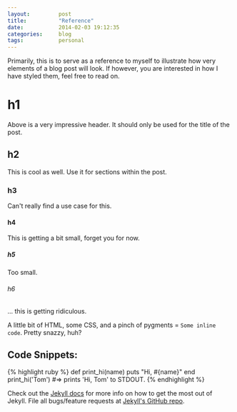 ```yaml
---
layout:         post
title:          "Reference"
date:           2014-02-03 19:12:35
categories:     blog
tags:           personal
---
```


[jekyll-gh]: https://github.com/mojombo/jekyll
[jekyll]:    http://jekyllrb.com

Primarily, this is to serve as a reference to myself to illustrate how very elements of a blog post will look. If however, you are interested in how I have styled them, feel free to read on.

# h1

Above is a very impressive header. It should only be used for the title of the post.

## h2

This is cool as well. Use it for sections within the post.

### h3

Can't really find a use case for this.

#### h4

This is getting a bit small, forget you for now.

##### h5

Too small.

###### h6

... this is getting ridiculous.

A little bit of HTML, some CSS, and a pinch of pygments = `Some inline code`. Pretty snazzy, huh?

## Code Snippets:

{% highlight ruby %}
def print_hi(name)
  puts "Hi, #{name}"
end
print_hi('Tom')
#=> prints 'Hi, Tom' to STDOUT.
{% endhighlight %}

Check out the [Jekyll docs][jekyll] for more info on how to get the most out of Jekyll. File all bugs/feature requests at [Jekyll's GitHub repo][jekyll-gh].
